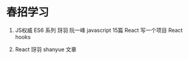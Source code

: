 # 春招学习

 1. JS权威  ES6 系列  玡羽 阮一峰   javascript 15篇
    React 写一个项目   React hooks

 2. React  玡羽  shanyue 文章